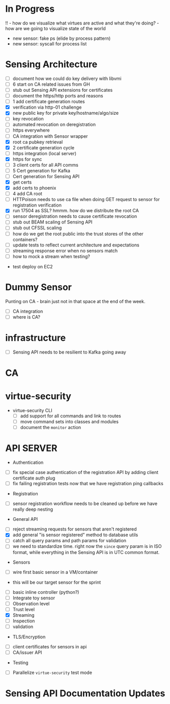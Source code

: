 # In Progress
 
!! - how do we visualize what virtues are active and what they're doing?
    - how are we going to visualize state of the world
 
 - new sensor: fake ps (elide by process pattern)
 - new sensor: syscall for process list
 
# Sensing Architecture

 - [ ] document how we could do key delivery with libvmi
 - [ ] 6 start on CA related issues from GH
 - [ ] stub out Sensing API extensions for certificates
  - [ ] document the https/http ports and reasons
  - [ ] 1 add certificate generation routes
   - [x] verification via http-01 challenge
   - [x] new public key for private key/hostname/algo/size
   - [ ] key revocation
   - [ ] automated revocation on deregistration
   - [ ] https everywhere
 - [ ] CA integration with Sensor wrapper
  - [x] root ca pubkey retrieval
  - [x] 2 certificate generation cycle
  - [ ] https integration (local server)
  - [x] https for sync
  - [ ] 3 client certs for all API comms
 - [ ] 5 Cert generation for Kafka
 - [ ] Cert generation for Sensing API
  - [x] get certs
  - [x] add certs to phoenix
  - [ ] 4 add CA root
   - [ ] HTTPoison needs to use ca file when doing GET request to sensor for registration verification
  - [x] run 17504 as SSL? hmmm. how do we distribute the root CA 
 - [ ] sensor deregistration needs to cause certificate revocation
 - [ ] stub out BEAM scaling of Sensing API
 - [ ] stub out CFSSL scaling
 - [ ] how do we get the root public into the trust stores of the other containers?
 - [ ] update tests to reflect current architecture and expectations
  - [ ] streaming response error when no sensors match
  - [ ] how to mock a stream when testing?
- test deploy on EC2


# Dummy Sensor


Punting on CA - brain just not in that space at the end of the week.

 - [ ] CA integration
 - [ ] where is CA?
 
# infrastructure

 - [ ] Sensing API needs to be resilient to Kafka going away

# CA
 
  
# virtue-security


- virtue-security CLI
  - [ ] add support for all commands and link to routes
  - [ ] move command sets into classes and modules
  - [ ] document the `monitor` action
  
# API SERVER

 - Authentication
  - [ ] fix special case authentication of the registration API by adding client certificate auth plug
  - [ ] fix failing registration tests now that we have registration ping callbacks
 - Registration
  - [ ] sensor registration workflow needs to be cleaned up before we have really deep nesting
 - General API
  - [ ] reject streaming requests for sensors that aren't registered
  - [x] add general "is sensor registered" method to database utils
  - [ ] catch all query params and path params for validation
   - [ ] we need to standardize time. right now the `since` query param is in ISO format, while everything in the Sensing
         API is in UTC common format.
 - Sensors
  - [ ] wire first basic sensor in a VM/container
   - this will be our target sensor for the sprint
   - [ ] basic inline controller (python?)
  - [ ] Integrate toy sensor
   - [ ] Observation level
   - [ ] Trust level
   - [x] Streaming
   - [ ] Inspection
   - [ ] validation
 - TLS/Encryption
  - [ ] client certificates for sensors in api
  - [ ] CA/issuer API
 - Testing
  - [ ] Parallelize `virtue-security` test mode
 
# Sensing API Documentation Updates

